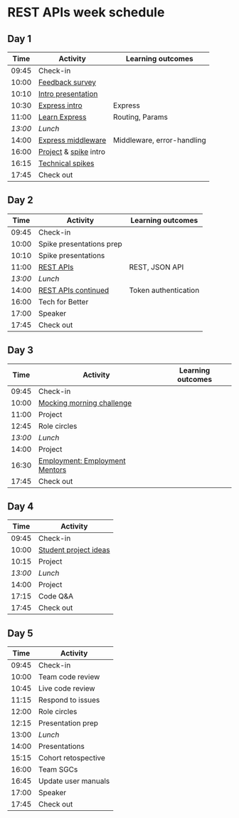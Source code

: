 # REST APIs week schedule

## Day 1

| Time    | Activity                                                   | Learning outcomes          |
| ------- | ---------------------------------------------------------- | -------------------------- |
| 09:45   | Check-in                                                   |                            |
| 10:00   | [Feedback survey][survey-10]                               |                            |
| 10:10   | [Intro presentation][intro-20]                             |                            |
| 10:30   | [Express intro][express-intro-30]                          | Express                    |
| 11:00   | [Learn Express][learn-express-120]                         | Routing, Params            |
| _13:00_ | _Lunch_                                                    |                            |
| 14:00   | [Express middleware][express-middleware-120]               | Middleware, error-handling |
| 16:00   | [Project][project-intro-5] & [spike][spike-intro-10] intro |                            |
| 16:15   | [Technical spikes][spike-intro-10]                         |                            |
| 17:45   | Check out                                                  |                            |

[survey-10]: https://airtable.com/shrIKQyPpx4vSUNzC
[intro-20]: https://hackmd.io/@fac/Hkoom7hzP
[express-intro-30]: https://github.com/oliverjam/express-intro
[learn-express-120]: https://github.com/oliverjam/learn-express
[express-middleware-120]: https://github.com/oliverjam/learn-express-middleware
[project-intro-5]: https://founders-and-coders.gitbook.io/coursebook/curriculum/rest-apis/project
[spike-intro-10]: https://founders-and-coders.gitbook.io/coursebook/curriculum/rest-apis/spikes

## Day 2

| Time    | Activity                            | Learning outcomes    |
| ------- | ----------------------------------- | -------------------- |
| 09:45   | Check-in                            |                      |
| 10:00   | Spike presentations prep            |                      |
| 10:10   | Spike presentations                 |                      |
| 11:00   | [REST APIs][rest-api-120]           | REST, JSON API       |
| _13:00_ | _Lunch_                             |                      |
| 14:00   | [REST APIs continued][rest-api-120] | Token authentication |
| 16:00   | Tech for Better                     |                      |
| 17:00   | Speaker                             |                      |
| 17:45   | Check out                           |                      |

[rest-api-120]: https://github.com/oliverjam/learn-rest-apis

## Day 3

| Time    | Activity                                        | Learning outcomes |
| ------- | ----------------------------------------------- | ----------------- |
| 09:45   | Check-in                                        |                   |
| 10:00   | [Mocking morning challenge][mocking-mc-60]      |                   |
| 11:00   | Project                                         |                   |
| 12:45   | Role circles                                    |                   |
| _13:00_ | _Lunch_                                         |                   |
| 14:00   | Project                                         |                   |
| 16:30   | [Employment: Employment Mentors][employment-75] |                   |
| 17:45   | Check out                                       |                   |

[mocking-mc-60]: https://github.com/oliverjam/http-mocking-challenge
[employment-75]: https://hackmd.io/@fac/Hy1OHLfXv#/

## Day 4

| Time    | Activity                             |
| ------- | ------------------------------------ |
| 09:45   | Check-in                             |
| 10:00   | [Student project ideas][sp-ideas-15] |
| 10:15   | Project                              |
| _13:00_ | _Lunch_                              |
| 14:00   | Project                              |
| 17:15   | Code Q&A                             |
| 17:45   | Check out                            |

[sp-ideas-15]: https://github.com/fac20/student-project-ideas

## Day 5

| Time  | Activity            |
| ----- | ------------------- |
| 09:45 | Check-in            |
| 10:00 | Team code review    |
| 10:45 | Live code review    |
| 11:15 | Respond to issues   |
| 12:00 | Role circles        |
| 12:15 | Presentation prep   |
| 13:00 | _Lunch_             |
| 14:00 | Presentations       |
| 15:15 | Cohort retospective |
| 16:00 | Team SGCs           |
| 16:45 | Update user manuals |
| 17:00 | Speaker             |
| 17:45 | Check out           |
